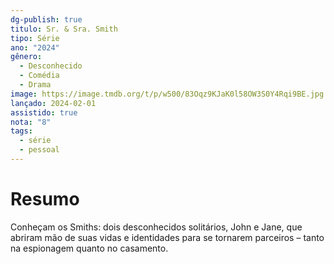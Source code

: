 ```yaml
---
dg-publish: true
titulo: Sr. & Sra. Smith
tipo: Série
ano: "2024"
gênero:
  - Desconhecido
  - Comédia
  - Drama
image: https://image.tmdb.org/t/p/w500/83Oqz9KJaK0l58OW3S0Y4Rqi9BE.jpg
lançado: 2024-02-01
assistido: true
nota: "8"
tags:
  - série
  - pessoal
---
```

# Resumo
Conheçam os Smiths: dois desconhecidos solitários, John e Jane, que abriram mão de suas vidas e identidades para se tornarem parceiros – tanto na espionagem quanto no casamento.
